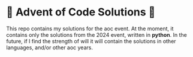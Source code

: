 # 🎄 Advent of Code Solutions 🎄

This repo contains my solutions for the aoc event. At the moment, it contains only the solutions from the 2024 event, written in **python**. In the future, if I find the strength of will it will contain the solutions in other languages, and/or other aoc years.